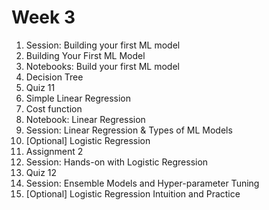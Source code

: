 # Week 3
1. Session: Building your first ML model
2. Building Your First ML Model
3. Notebooks: Build your first ML model
4. Decision Tree
5. Quiz 11
6. Simple Linear Regression
7. Cost function
8. Notebook: Linear Regression
9. Session: Linear Regression & Types of ML Models
10. [Optional] Logistic Regression
11. Assignment 2
12. Session: Hands-on with Logistic Regression
13. Quiz 12
14. Session: Ensemble Models and Hyper-parameter Tuning
15. [Optional] Logistic Regression Intuition and Practice

